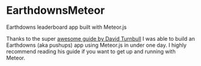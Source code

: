 EarthdownsMeteor
================

Earthdowns leaderboard app built with Meteor.js

Thanks to the super [awesome guide by David Turnbull](http://meteortips.com/book/introduction/) I was able to build an Earthdowns (aka pushups) app using Meteor.js in under one day.  I highly recommend reading his guide if you want to get up and running with Meteor.
